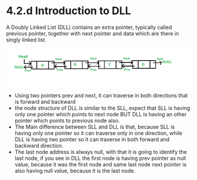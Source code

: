 # 4.2.d Introduction to DLL

A Doubly Linked List (DLL) contains an extra pointer, typically called previous pointer, together with next pointer and data which are there in singly linked list. 

![4%202%20d%20Introduction%20to%20DLL%20a39c69c706b54b63926a79ad02c95394/DLL1.png](4%202%20d%20Introduction%20to%20DLL%20a39c69c706b54b63926a79ad02c95394/DLL1.png)

- Using two pointers  prev and next, it can traverse in both directions that is forward and backward
- the node structure of DLL is similar to the SLL, expect that SLL is having only one pointer which points to next node BUT DLL is having an other pointer which points to previous node also.
- The Main difference between SLL and DLL is that, because SLL is having only one pointer so it can traverse only in one direction, while DLL is having two pointer so it can traverse in both forward and backward direction.
- The last node address is always null, with that it is going to identify the last node, if you see in DLL the first node is having prev pointer as null value, because it was the first node and same last node next pointer is also having null value, because it is the last node.